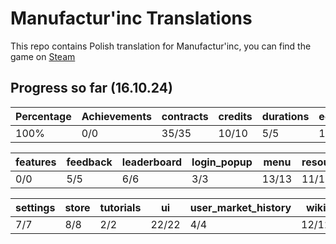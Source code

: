 # Manufactur'inc Translations

This repo contains Polish translation for Manufactur'inc, you can find the game on [Steam](https://store.steampowered.com/app/2146380/Manufactur_inc)

## Progress so far (16.10.24)

 |	Percentage | Achievements |	contracts |	credits | durations |	equipments |
 |	--- |	--- |	--- |	--- |	--- |	--- |
 |	100% |	0/0 |	35/35 |	10/10 |	5/5 |	10/10 |


 | features |	feedback |	leaderboard |	login_popup |	menu |	resources |
 |	--- |	--- |	--- |	--- |	--- |	--- |
 |		0/0 |	5/5 |	6/6 |	3/3 |	13/13 |	11/11 |


 |	settings |	store |	tutorials |	ui |	user_market_history |	wiki |
 |	--- |	--- |	--- |	--- |	--- |	--- |
 |	7/7 |	8/8 |	2/2 |	22/22 |	4/4 |	12/12 |
